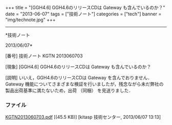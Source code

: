 ﻿+++
title = "[GGH4.6] GGH4.6のリリースCDは Gateway も含んでいるのか？"
date = "2013-06-07"
tags = ["技術ノート"]
categories = ["tech"]
banner = "img/technote.jpg"
+++

-----------------------------------------------------------------------------------------------------------------------------

*技術ノート

2013/06/07*


[番号]
技術ノート KGTN 2013060703

[現象]
[GGH4.6] GGH4.6のリリースCDは Gateway も含んでいるのか？

[説明]
いいえ，GGH4.6のリリースCDは Gateway を含んでおりません． Gateway
機能についてさまざまな検証を行いましたが，残念ながら未だ弊社の製品出荷基準に満たないため，出荷
（同梱） を見送りました．


### ファイル

 
 


[KGTN2013060703.pdf](http://techreport.kitasp.net/attachments/download/1336/KGTN2013060703.pdf)
 [(45.5 KB)] [kitasp 技術センター, 2013/06/07
13:13]


 


 

